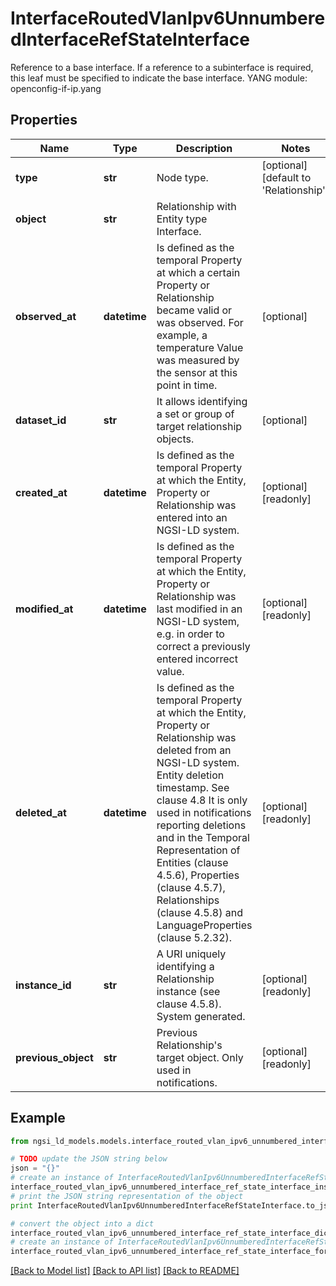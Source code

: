 # InterfaceRoutedVlanIpv6UnnumberedInterfaceRefStateInterface

Reference to a base interface. If a reference to a subinterface is required, this leaf must be specified to indicate the base interface.  YANG module: openconfig-if-ip.yang 

## Properties

Name | Type | Description | Notes
------------ | ------------- | ------------- | -------------
**type** | **str** | Node type.  | [optional] [default to 'Relationship']
**object** | **str** | Relationship with Entity type Interface. | 
**observed_at** | **datetime** | Is defined as the temporal Property at which a certain Property or Relationship became valid or was observed. For example, a temperature Value was measured by the sensor at this point in time.  | [optional] 
**dataset_id** | **str** | It allows identifying a set or group of target relationship objects.  | [optional] 
**created_at** | **datetime** | Is defined as the temporal Property at which the Entity, Property or Relationship was entered into an NGSI-LD system.  | [optional] [readonly] 
**modified_at** | **datetime** | Is defined as the temporal Property at which the Entity, Property or Relationship was last modified in an NGSI-LD system, e.g. in order to correct a previously entered incorrect value.  | [optional] [readonly] 
**deleted_at** | **datetime** | Is defined as the temporal Property at which the Entity, Property or Relationship was deleted from an NGSI-LD system.  Entity deletion timestamp. See clause 4.8 It is only used in notifications reporting deletions and in the Temporal Representation of Entities (clause 4.5.6), Properties (clause 4.5.7), Relationships (clause 4.5.8) and LanguageProperties (clause 5.2.32).  | [optional] [readonly] 
**instance_id** | **str** | A URI uniquely identifying a Relationship instance (see clause 4.5.8). System generated.  | [optional] [readonly] 
**previous_object** | **str** | Previous Relationship&#39;s target object. Only used in notifications.  | [optional] [readonly] 

## Example

```python
from ngsi_ld_models.models.interface_routed_vlan_ipv6_unnumbered_interface_ref_state_interface import InterfaceRoutedVlanIpv6UnnumberedInterfaceRefStateInterface

# TODO update the JSON string below
json = "{}"
# create an instance of InterfaceRoutedVlanIpv6UnnumberedInterfaceRefStateInterface from a JSON string
interface_routed_vlan_ipv6_unnumbered_interface_ref_state_interface_instance = InterfaceRoutedVlanIpv6UnnumberedInterfaceRefStateInterface.from_json(json)
# print the JSON string representation of the object
print InterfaceRoutedVlanIpv6UnnumberedInterfaceRefStateInterface.to_json()

# convert the object into a dict
interface_routed_vlan_ipv6_unnumbered_interface_ref_state_interface_dict = interface_routed_vlan_ipv6_unnumbered_interface_ref_state_interface_instance.to_dict()
# create an instance of InterfaceRoutedVlanIpv6UnnumberedInterfaceRefStateInterface from a dict
interface_routed_vlan_ipv6_unnumbered_interface_ref_state_interface_form_dict = interface_routed_vlan_ipv6_unnumbered_interface_ref_state_interface.from_dict(interface_routed_vlan_ipv6_unnumbered_interface_ref_state_interface_dict)
```
[[Back to Model list]](../README.md#documentation-for-models) [[Back to API list]](../README.md#documentation-for-api-endpoints) [[Back to README]](../README.md)


